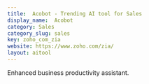 ```yaml
---
title:  Acobot - Trending AI tool for Sales
display_name:  Acobot
category: Sales
category_slug: sales
key: zoho_com_zia
website: https://www.zoho.com/zia/
layout: aitool
---
```


Enhanced business productivity assistant.

